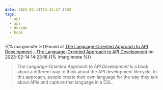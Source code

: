 ```yaml
---
date: 2023-02-14T13:23:17.170Z
tags:
  - api
  - api
  - design
  - book
---
```

{{% marginnote %}}Found at [The Language-Oriented Approach to API Development - The Language-Oriented Approach to API Development](https://smizell.com/language-oriented-approach/) on 2023-02-14 14:23:16.{{% /marginnote %}}

> _The Language-Oriented Approach to API Development_ is a book about a different way to think about the API development lifecycle. In this approach, people create their own language for the way they talk about APIs and capture that language in a DSL.

